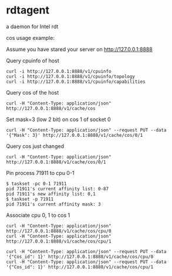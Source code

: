 # rdtagent
a daemon for Intel rdt

cos usage example:

Assume you have stared your server on http://127.0.0.1:8888

Query cpuinfo of host

	curl -i http://127.0.0.1:8888/v1/cpuinfo
	curl -i http://127.0.0.1:8888/v1/cpuinfo/topology
	curl -i http://127.0.0.1:8888/v1/cpuinfo/capabilities

Query cos of the host

	curl -H "Content-Type: application/json"  http://127.0.0.1:8888/v1/cache/cos

Set mask=3 (low 2 bit) on cos 1 of socket 0

	curl -H "Content-Type: application/json" --request PUT --data '{"Mask": 3}' http://127.0.0.1:8888/v1/cache/cos/0/1

Query cos just changed

	curl -H "Content-Type: application/json" http://127.0.0.1:8888/v1/cache/cos/0/1

Pin process 71911 to cpu 0-1

	$ taskset -pc 0-1 71911
	pid 71911's current affinity list: 0-87
	pid 71911's new affinity list: 0,1
	$ taskset -p 71911
	pid 71911's current affinity mask: 3

Associate cpu 0, 1 to cos 1

	curl -H "Content-Type: application/json" http://127.0.0.1:8888/v1/cache/cos/cpu/0
	curl -H "Content-Type: application/json" http://127.0.0.1:8888/v1/cache/cos/cpu/1
	
	curl -H "Content-Type: application/json" --request PUT --data '{"Cos_id": 1}' http://127.0.0.1:8888/v1/cache/cos/cpu/0
	curl -H "Content-Type: application/json" --request PUT --data '{"Cos_id": 1}' http://127.0.0.1:8888/v1/cache/cos/cpu/1
